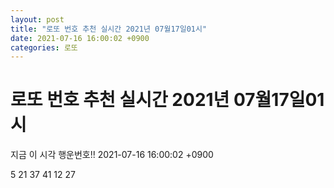 ```yaml
---
layout: post
title: "로또 번호 추천 실시간 2021년 07월17일01시"
date: 2021-07-16 16:00:02 +0900
categories: 로또
---
```


# 로또 번호 추천 실시간 2021년 07월17일01시

지금 이 시각 행운번호!! 2021-07-16 16:00:02 +0900

 5  21  37  41  12  27 

